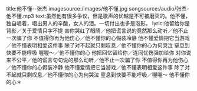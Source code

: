 title:他不懂--张杰
imagesource:/images/他不懂.jpg
songsource:/audio/张杰-他不懂.mp3
text:虽然他有很多争议，但是歌声的优越是不可被磨灭的。他不懂，独自唱着，唱出男人的辛酸，女人的泪。一切付出也多是泡影。
lyric:他留给你是背影／关于爱情只字不提 害你哭红了眼睛／他把谎言说的竟然那么动听／他不止一次骗了你 不值得你再为他伤心／他不懂你的心假装冷静 他不懂爱情把它当游戏／他不懂表明相爱这件事 除了对不起就只剩叹息／他不懂你的心为何哭泣 窒息到快要不能呼吸 喔喔～／他不懂你的心 他把回忆留给你／连同忧伤强加给你 对你说来不公平／他的谎言句句说的那么动听／他不止一次骗了你 不值得你再为他伤心／他不懂你的心假装冷静 他不懂爱情把它当游戏／他不懂表明相爱这件事 除了对不起就只剩叹息／他不懂你的心为何哭泣 窒息到快要不能呼吸／喔喔～ 他不懂你的心＊